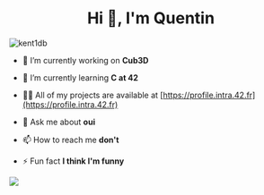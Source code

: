 <h1 align="center">Hi 👋, I'm Quentin</h1>
<p align="left"> <img src="https://komarev.com/ghpvc/?username=kent1db&label=Profile%20views&color=0e75b6&style=flat" alt="kent1db" /> </p>

- 🔭 I’m currently working on **Cub3D**

- 🌱 I’m currently learning **C at 42**

- 👨‍💻 All of my projects are available at [https://profile.intra.42.fr](https://profile.intra.42.fr)

- 💬 Ask me about **oui**

- 📫 How to reach me **don't**

- ⚡ Fun fact **I think I'm funny**

<p><img src=https://badge42.herokuapp.com/api/stats/qurobert/><p/>
